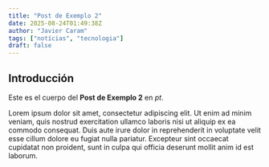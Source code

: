 ```yaml
---
title: "Post de Exemplo 2"
date: 2025-08-24T01:49:38Z
author: "Javier Caram"
tags: ["notícias", "tecnologia"]
draft: false
---
```


## Introducción

Este es el cuerpo del **Post de Exemplo 2** en *pt*.

Lorem ipsum dolor sit amet, consectetur adipiscing elit. Ut enim ad minim veniam, quis nostrud exercitation ullamco laboris nisi ut aliquip ex ea commodo consequat. Duis aute irure dolor in reprehenderit in voluptate velit esse cillum dolore eu fugiat nulla pariatur. Excepteur sint occaecat cupidatat non proident, sunt in culpa qui officia deserunt mollit anim id est laborum.
